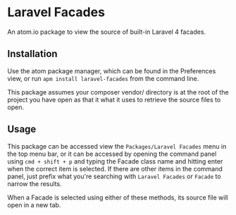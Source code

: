 # Laravel Facades

An atom.io package to view the source of built-in Laravel 4 facades.

## Installation

Use the atom package manager, which can be found in the Preferences view, or run `apm install laravel-facades` from the command line.

This package assumes your composer vendor/ directory is at the root of the project you have open as that it what it uses to retrieve the source files to open.

## Usage

This package can be accessed view the `Packages/Laravel Facades` menu in the top menu bar, or it can be accessed by opening the command panel using `cmd + shift + p` and typing the Facade class name and hitting enter when the correct item is selected. If there are other items in the command panel, just prefix what you're searching with `Laravel Facades` or `Facade` to narrow the results.

When a Facade is selected using either of these methods, its source file will open in a new tab.

